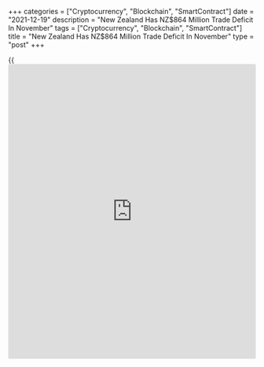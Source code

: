 +++
categories = ["Cryptocurrency", "Blockchain", "SmartContract"]
date = "2021-12-19"
description = "New Zealand Has NZ$864 Million Trade Deficit In November"
tags = ["Cryptocurrency", "Blockchain", "SmartContract"]
title = "New Zealand Has NZ$864 Million Trade Deficit In November"
type = "post"
+++

{{<iframe id="large-banner" src="https://www.bounty.group/#slide=6.0" width="100%" height="600" scrolling="no" style="border: 0px solid rgb(216, 221, 230); border-radius: 3px;">}}

New Zealand posted a merchandise trade deficit of NZ$864 million in
November, Statistics New Zealand said on Monday.

That follows the NZ$1.302 billion shortfall in October (originally
-NZ$1.286 billion).

Exports climbed 13.0 percent on year or NZ$668 million to NZ$5.86
billion - up from the upwardly revised NZ$5.36 billion in the previous
month (originally NZ$5.35 billion).

Imports spiked an annual 37.0 percent or NZ$1.8 billion to NZ$6.73
billion = up from the upwardly revised NZ$6.66 billion a month earlier
(originally NZ$6.64 billion).

In the year to November 2021, annual goods exports were valued at
NZ$62.8 billion, up NZ$2.7 billion from the previous year. Annual goods
imports were valued at NZ$68.8 billion, up NZ$12.0 billion from the
previous year. The annual trade deficit was NZ$6.0 billion.

For comments and feedback [contact](https://www.playgroundfx.com/contact/): editorial@rtt[news](https://www.letsplayfx.com/blog/forex-news-website/).com

[Economic News][1]

 **What parts of the world are seeing the best (and worst) economic
performances lately? Click[here][2] to check out our [Econ Scorecard][2]
and find out! See up-to-the-moment [ranking](https://www.playgroundfx.com/blog/crypto-exchange-ranking/)s for the best and worst
performers in [GDP][3], [unemployment rate][4], [inflation][5] and much
more.**

   1. www.rtt[news](https://www.letsplayfx.com/blog/forex-news-website/).com/Content/EconomicNews.aspx
   2. www.rtt[news](https://www.letsplayfx.com/blog/forex-news-website/).com/economic-scorecard/world-rank/unemployment-rate/highest-performance.aspx
   3. www.rtt[news](https://www.letsplayfx.com/blog/forex-news-website/).com/economic-scorecard/world-rank/GDP/highest-performance.aspx
   4. www.rtt[news](https://www.letsplayfx.com/blog/forex-news-website/).com/economic-scorecard/world-rank/unemployment-rate/lowest-performance.aspx
   5. www.rtt[news](https://www.letsplayfx.com/blog/forex-news-website/).com/economic-scorecard/world-rank/CPI/highest-performance.aspx